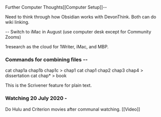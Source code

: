 Further Computer Thoughts[[Computer Setup]]--

Need to think through how Obsidian works with DevonThink. Both can do wiki linking. 

-- Switch to iMac in August (use computer desk except for Community Zooms)

1research as the cloud for 1Writer, iMac, and MBP. 

### Commands for combining files -- 

cat chap1a chap1b chap1c > chap1
cat chap1 chap2 chap3 chap4 > dissertation
cat chap* > book

This is the Scrivener feature for plain text.

### Watching 20 July 2020 - 

Do Hulu and Criterion movies after communal watching. [[Video]]



